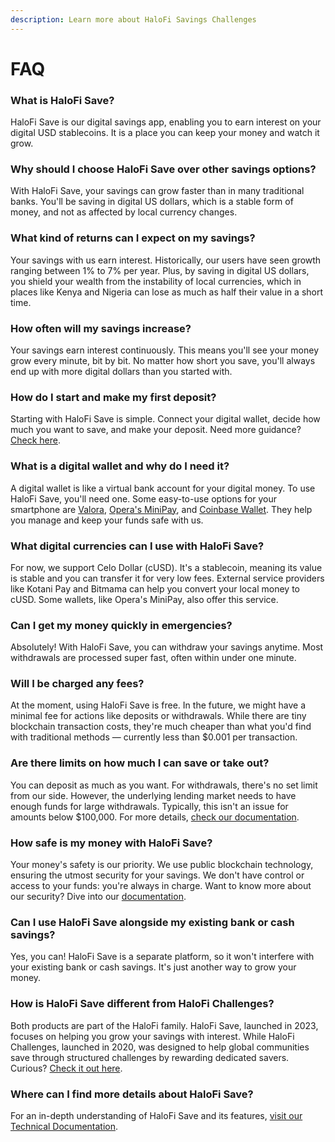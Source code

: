 ```yaml
---
description: Learn more about HaloFi Savings Challenges
---
```


# FAQ

### What is HaloFi Save?

HaloFi Save is our digital savings app, enabling you to earn interest on your digital USD stablecoins. It is a place you can keep your money and watch it grow.

### Why should I choose HaloFi Save over other savings options?

With HaloFi Save, your savings can grow faster than in many traditional banks. You'll be saving in digital US dollars, which is a stable form of money, and not as affected by local currency changes.

### What kind of returns can I expect on my savings?

Your savings with us earn interest. Historically, our users have seen growth ranging between 1% to 7% per year. Plus, by saving in digital US dollars, you shield your wealth from the instability of local currencies, which in places like Kenya and Nigeria can lose as much as half their value in a short time.

### How often will my savings increase?

Your savings earn interest continuously. This means you'll see your money grow every minute, bit by bit. No matter how short you save, you'll always end up with more digital dollars than you started with.

### How do I start and make my first deposit?

Starting with HaloFi Save is simple. Connect your digital wallet, decide how much you want to save, and make your deposit. Need more guidance? [Check here](https://save.halofi.me/).

### What is a digital wallet and why do I need it?

A digital wallet is like a virtual bank account for your digital money. To use HaloFi Save, you'll need one. Some easy-to-use options for your smartphone are [Valora](https://valoraapp.com/), [Opera's MiniPay](https://opr.as/mppr), and [Coinbase Wallet](https://wallet.coinbase.com/). They help you manage and keep your funds safe with us.

### What digital currencies can I use with HaloFi Save?

For now, we support Celo Dollar (cUSD). It's a stablecoin, meaning its value is stable and you can transfer it for very low fees. External service providers like Kotani Pay and Bitmama can help you convert your local money to cUSD. Some wallets, like Opera's MiniPay, also offer this service.

### Can I get my money quickly in emergencies?

Absolutely! With HaloFi Save, you can withdraw your savings anytime. Most withdrawals are processed super fast, often within under one minute.

### Will I be charged any fees?

At the moment, using HaloFi Save is free. In the future, we might have a minimal fee for actions like deposits or withdrawals. While there are tiny blockchain transaction costs, they're much cheaper than what you'd find with traditional methods — currently less than $0.001 per transaction.

### Are there limits on how much I can save or take out?

You can deposit as much as you want. For withdrawals, there's no set limit from our side. However, the underlying lending market needs to have enough funds for large withdrawals. Typically, this isn't an issue for amounts below $100,000. For more details, [check our documentation](technical-documentation.md).

### How safe is my money with HaloFi Save?

Your money's safety is our priority. We use public blockchain technology, ensuring the utmost security for your savings. We don't have control or access to your funds: you're always in charge. Want to know more about our security? Dive into our [documentation](technical-documentation.md).

### Can I use HaloFi Save alongside my existing bank or cash savings?

Yes, you can! HaloFi Save is a separate platform, so it won't interfere with your existing bank or cash savings. It's just another way to grow your money.

### How is HaloFi Save different from HaloFi Challenges?

Both products are part of the HaloFi family. HaloFi Save, launched in 2023, focuses on helping you grow your savings with interest. While HaloFi Challenges, launched in 2020, was designed to help global communities save through structured challenges by rewarding dedicated savers. Curious? [Check it out here](https://app.halofi.me/).

### Where can I find more details about HaloFi Save?

For an in-depth understanding of HaloFi Save and its features, [visit our Technical Documentation](technical-documentation.md).
